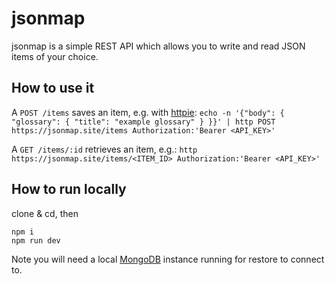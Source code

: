 # jsonmap

jsonmap is a simple REST API which allows you to write and read JSON items of your choice.

## How to use it

A `POST /items` saves an item, e.g. with [httpie](https://httpie.io/):
```echo -n '{"body": { "glossary": { "title": "example glossary" } }}' | http POST https://jsonmap.site/items Authorization:'Bearer <API_KEY>'```

A `GET /items/:id` retrieves an item, e.g.:
```http https://jsonmap.site/items/<ITEM_ID> Authorization:'Bearer <API_KEY>'```

## How to run locally

clone & cd, then

```
npm i
npm run dev
```

Note you will need a local [MongoDB](https://www.mongodb.com/) instance running for restore to connect to.